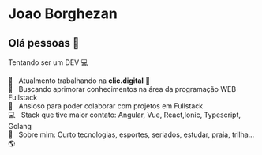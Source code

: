 <!--
**jl-fb/jl-fb** is a ✨ _special_ ✨ repository because its `README.md` (this file) appears on your GitHub profile.

Here are some ideas to get you started:

- 🔭 I’m currently working on ...
- 🌱 I’m currently learning ...
- 👯 I’m looking to collaborate on ...
- 🤔 I’m looking for help with ...
- 💬 Ask me about ...
- 📫 How to reach me: ...
- 😄 Pronouns: ...
- ⚡ Fun fact: ...
-->

# Joao Borghezan

## Olá pessoas 👋
 Tentando ser um DEV   :computer:

 :rocket:  &nbsp; Atualmento trabalhando na **clic.digital** :office:
 <br/> :star2: &nbsp; Buscando aprimorar conhecimentos na área da programação WEB Fullstack 
 <br/> :purple_heart: &nbsp; Ansioso para poder colaborar com projetos em Fullstack
 <br/> :computer: &nbsp; Stack que tive maior contato: Angular, Vue, React,Ionic, Typescript, Golang
 <br/> 💬  &nbsp; Sobre mim: Curto tecnologias, esportes, seriados, estudar, praia, trilha...  :earth_americas:
 <!-- <br/> :email: &nbsp; Entre em contato comigo: [![Linkedin Badge](https://img.shields.io/badge/-ThiagoMarinho-blue?style=flat-square&logo=Linkedin&logoColor=white&link=https://www.linkedin.com/in/tgmarinho/)](https://www.linkedin.com/in/tgmarinho/) 
| 
[![Gmail Badge](https://img.shields.io/badge/-tgmarinho@gmail.com-c14438?style=flat-square&logo=Gmail&logoColor=white&link=mailto:tgmarinho@gmail.com)](mailto:tgmarinho@gmail.com) -->
